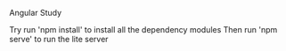 Angular Study

Try run 'npm install' to install all the dependency modules
Then run 'npm serve' to run the lite server